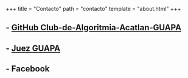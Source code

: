 +++
title = "Contacto"
path = "contacto"
template = "about.html"
+++

## - [GitHub Club-de-Algoritmia-Acatlan-GUAPA](https://github.com/Club-de-Algoritmia-Acatlan-GUAPA/) 

## - [Juez GUAPA](https://juezguapa.com/)

## - Facebook 
